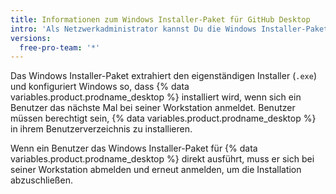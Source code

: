 ```yaml
---
title: Informationen zum Windows Installer-Paket für GitHub Desktop
intro: 'Als Netzwerkadministrator kannst Du die Windows Installer-Paketdatei („.msi“) mit „Group Policy“ (Gruppenrichtlinie) oder einem anderen Remote-Installationssystem verwenden, um {% data variables.product.prodname_desktop %} auf Computern bereitzustellen, die Microsoft Windows in einem von Active Directory verwalteten Netzwerk ausführen.'
versions:
  free-pro-team: '*'
---
```


Das Windows Installer-Paket extrahiert den eigenständigen Installer (`.exe`) und konfiguriert Windows so, dass {% data variables.product.prodname_desktop %} installiert wird, wenn sich ein Benutzer das nächste Mal bei seiner Workstation anmeldet. Benutzer müssen berechtigt sein, {% data variables.product.prodname_desktop %} in ihrem Benutzerverzeichnis zu installieren.

Wenn ein Benutzer das Windows Installer-Paket für {% data variables.product.prodname_desktop %} direkt ausführt, muss er sich bei seiner Workstation abmelden und erneut anmelden, um die Installation abzuschließen.
